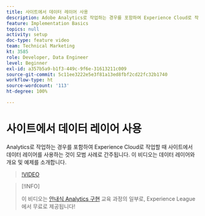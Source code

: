 ```yaml
---
title: 사이트에서 데이터 레이어 사용
description: Adobe Analytics로 작업하는 경우를 포함하여 Experience Cloud로 작업할 때 사이트에서 데이터 레이어를 사용하는 것이 모범 사례로 간주됩니다. 이 비디오는 데이터 레이어와 개요 및 예제를 소개합니다.
feature: Implementation Basics
topics: null
activity: setup
doc-type: feature video
team: Technical Marketing
kt: 3585
role: Developer, Data Engineer
level: Beginner
exl-id: a357b5a9-b1f3-449c-9f6e-31613211c009
source-git-commit: 5c11ee3222e5e3f81a13ed8fbf2cd22fc32b1740
workflow-type: ht
source-wordcount: '113'
ht-degree: 100%

---
```


# 사이트에서 데이터 레이어 사용

Analytics로 작업하는 경우를 포함하여 Experience Cloud로 작업할 때 사이트에서 데이터 레이어를 사용하는 것이 모범 사례로 간주됩니다. 이 비디오는 데이터 레이어와 개요 및 예제를 소개합니다.

>[!VIDEO](https://video.tv.adobe.com/v/28775/?quality=12)

>[!INFO]
>
> 이 비디오는 [안내식 Analytics 구현](https://experienceleague.adobe.com/?recommended=Analytics-D-1-2019.1) 교육 과정의 일부로, Experience League에서 무료로 제공됩니다!